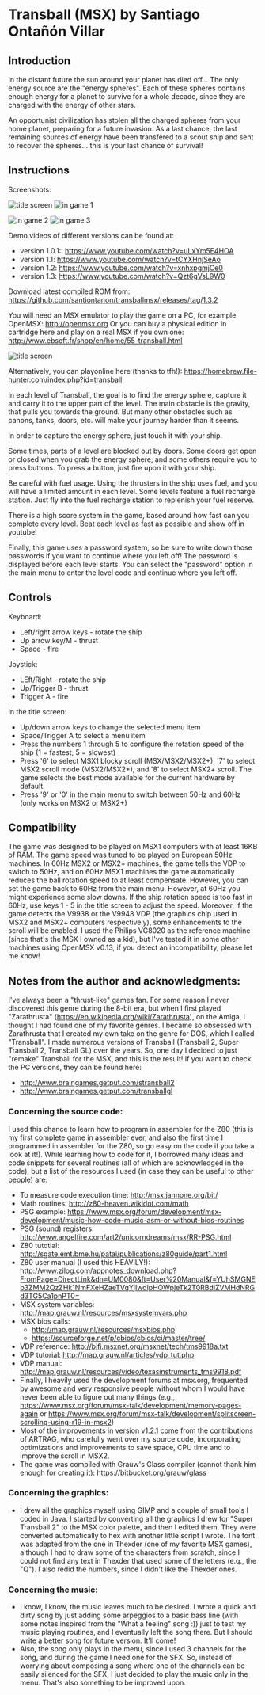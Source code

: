 # Transball (MSX) by Santiago Ontañón Villar

## Introduction

In the distant future the sun around your planet has died off... The only energy source are the "energy spheres". Each of these spheres contains enough energy for a planet to survive for a whole decade, since they are charged with the energy of other stars. 

An opportunist civilization has stolen all the charged spheres from your home planet, preparing for a future invasion. As a last chance, the last remaining sources of energy have been transfered to a scout ship and sent to recover the spheres... this is your last chance of survival!


## Instructions

Screenshots:

![title screen](https://github.com/santiontanon/transballmsx/blob/master/screenshots/v1.0/sshot1.png?raw=true)
![in game 1](https://github.com/santiontanon/transballmsx/blob/master/screenshots/v1.0/sshot2.png?raw=true)

![in game 2](https://github.com/santiontanon/transballmsx/blob/master/screenshots/v1.0/sshot3.png?raw=true)
![in game 3](https://github.com/santiontanon/transballmsx/blob/master/screenshots/v1.0/sshot4.png?raw=true)


Demo videos of different versions can be found at:
* version 1.0.1:: https://www.youtube.com/watch?v=uLxYm5E4HOA
* version 1.1: https://www.youtube.com/watch?v=tCYXHnjSeAo
* version 1.2: https://www.youtube.com/watch?v=xnhxpgmjCe0
* version 1.3: https://www.youtube.com/watch?v=Qzt6gVsL9W0

Download latest compiled ROM from: https://github.com/santiontanon/transballmsx/releases/tag/1.3.2

You will need an MSX emulator to play the game on a PC, for example OpenMSX: http://openmsx.org
Or you can buy a physical edition in cartridge here and play on a real MSX if you own one: http://www.ebsoft.fr/shop/en/home/55-transball.html

![title screen](https://github.com/santiontanon/transballmsx/blob/master/screenshots/transball-cover-front.png?raw=true)

Alternatively, you can playonline here (thanks to tfh!): https://homebrew.file-hunter.com/index.php?id=transball 

In each level of Transball, the goal is to find the energy sphere, capture it and carry it to the upper part of the level. The main obstacle is the gravity, that pulls you towards the ground. But many other obstacles such as canons, tanks, doors, etc. will make your journey harder than it seems.

In order to capture the energy sphere, just touch it with your ship.

Some times, parts of a level are blocked out by doors. Some doors get open or closed when you grab the energy sphere, and some others require you to press buttons. To press a button, just fire upon it with your ship.

Be careful with fuel usage. Using the thrusters in the ship uses fuel, and you will have a limited amount in each level. Some levels feature a fuel recharge station. Just fly into the fuel recharge station to replenish your fuel reserve.

There is a high score system in the game, based around how fast can you complete every level. Beat each level as fast as possible and show off in youtube!

Finally, this game uses a password system, so be sure to write down those passwords if you want to continue where you left off! The password is displayed before each level starts. You can select the "password" option in the main menu to enter the level code and continue where you left off. 


## Controls

Keyboard:
* Left/right arrow keys - rotate the ship
* Up arrow key/M        - thrust
* Space                 - fire

Joystick:
* LEft/Right   - rotate the ship
* Up/Trigger B - thrust
* Trigger A    - fire

In the title screen:
* Up/down arrow keys to change the selected menu item
* Space/Trigger A to select a menu item
* Press the numbers 1 through 5 to configure the rotation speed of the ship (1 = fastest, 5 = slowest)
* Press '6' to select MSX1 blocky scroll (MSX/MSX2/MSX2+),  '7' to select MSX2 scroll mode (MSX2/MSX2+), and '8' to select MSX2+ scroll. The game selects the best mode available for the current hardware by default.
* Press '9' or '0' in the main menu to switch between 50Hz and 60Hz (only works on MSX2 or MSX2+)

## Compatibility

The game was designed to be played on MSX1 computers with at least 16KB of RAM. The game speed was tuned to be played on European 50Hz machines. In 60Hz MSX2 or MSX2+ machines, the game tells the VDP to switch to 50Hz, and on 60Hz MSX1 machines the game automatically reduces the ball rotation speed to at least compensate. However, you can set the game back to 60Hz from the main menu. However, at 60Hz you might experience some slow downs. If the ship rotation speed is too fast in 60Hz, use keys 1 - 5 in the title screen to adjust the speed. Moreover, if the game detects the V9938 or the V9948 VDP (the graphics chip used in MSX2 and MSX2+ computers respectively), some enhancements to the scroll will be enabled. I used the Philips VG8020 as the reference machine (since that's the MSX I owned as a kid), but I've tested it in some other machines using OpenMSX v0.13, if you detect an incompatibility, please let me know!

## Notes from the author and acknowledgments:

I've always been a "thrust-like" games fan. For some reason I never discovered this genre during the 8-bit era, but when I first played "Zarathrusta" (https://en.wikipedia.org/wiki/Zarathrusta), on the Amiga, I thought I had found one of my favorite genres. I became so obsessed with Zarathrusta that I created my own take on the genre for DOS, which I called "Transball". I made numerous versions of Transball (Transball 2, Super Transball 2, Transball GL) over the years. So, one day I decided to just "remake" Transball for the MSX, and this is the result! If you want to check the PC versions, they can be found here:
* http://www.braingames.getput.com/stransball2
* http://www.braingames.getput.com/transballgl

### Concerning the source code:
I used this chance to learn how to program in assembler for the Z80 (this is my first complete game in assembler ever, and also the first time I programmed in assembler for the Z80, so go easy on the code if you take a look at it!). While learning how to code for it, I borrowed many ideas and code snippets for several routines (all of which are acknowledged in the code), but a list of the resources I used (in case they can be useful to other people) are:
* To measure code execution time: http://msx.jannone.org/bit/
* Math routines: http://z80-heaven.wikidot.com/math
* PSG example: https://www.msx.org/forum/development/msx-development/music-how-code-music-asm-or-without-bios-routines
* PSG (sound) registers: http://www.angelfire.com/art2/unicorndreams/msx/RR-PSG.html
* Z80 tutotial: http://sgate.emt.bme.hu/patai/publications/z80guide/part1.html
* Z80 user manual (I used this HEAVILY!): http://www.zilog.com/appnotes_download.php?FromPage=DirectLink&dn=UM0080&ft=User%20Manual&f=YUhSMGNEb3ZMM2QzZHk1NmFXeHZaeTVqYjIwdlpHOWpjeTk2T0RBdlZVMHdNRGd3TG5Ca1pnPT0=
* MSX system variables: http://map.grauw.nl/resources/msxsystemvars.php
* MSX bios calls: 
    * http://map.grauw.nl/resources/msxbios.php
    * https://sourceforge.net/p/cbios/cbios/ci/master/tree/
* VDP reference: http://bifi.msxnet.org/msxnet/tech/tms9918a.txt
* VDP tutorial: http://map.grauw.nl/articles/vdp_tut.php
* VDP manual: http://map.grauw.nl/resources/video/texasinstruments_tms9918.pdf
* Finally, I heavily used the development forums at msx.org, frequented by awesome and very responsive people without whom I would have never been able to figure out many things (e.g., https://www.msx.org/forum/msx-talk/development/memory-pages-again or https://www.msx.org/forum/msx-talk/development/splitscreen-scrolling-using-r19-in-msx2)
* Most of the improvements in version v1.2.1 come from the contributions of ARTRAG, who carefully went over my source code, incorporating optimizations and improvements to save space, CPU time and to improve the scroll in MSX2.
* The game was compiled with Grauw's Glass compiler (cannot thank him enough for creating it): https://bitbucket.org/grauw/glass

### Concerning the graphics:
* I drew all the graphics myself using GIMP and a couple of small tools I coded in Java. I started by converting all the graphics I drew for "Super Transball 2" to the MSX color palette, and then I edited them. They were converted automatically to hex with another little script I wrote. The font was adapted from the one in Thexder (one of my favorite MSX games), although I had to draw some of the characters from scratch, since I could not find any text in Thexder that used some of the letters (e.q., the "Q"). I also redid the numbers, since I didn't like the Thexder ones.

### Concerning the music:
* I know, I know, the music leaves much to be desired. I wrote a quick and dirty song by just adding some arpeggios to a basic bass line (with some notes inspired from the "What a feeling" song :)) just to test my music playing routines, and I eventually left the song there. But I should write a better song for future version. It'll come!
* Also, the song only plays in the menu, since I used 3 channels for the song, and during the game I need one for the SFX. So, instead of worrying about composing a song where one of the channels can be easily silenced for the SFX, I just decided to play the music only in the menu. That's also something to be improved upon.


